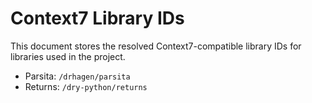 # Context7 Library IDs

This document stores the resolved Context7-compatible library IDs for libraries used in the project.

- Parsita: `/drhagen/parsita`
- Returns: `/dry-python/returns`
